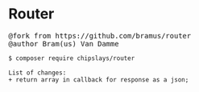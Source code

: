 # Router

<pre>
@fork from https://github.com/bramus/router
@author Bram(us) Van Damme
</pre>

```bash
$ composer require chipslays/router
```

```
List of changes:
+ return array in callback for response as a json;
```
